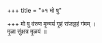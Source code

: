 +++
title = "०१ मो षु"

+++
मो षु व॑रुण मृ॒न्मयं॑ गृ॒हं रा॑जन्न॒हं ग॑मम् ।  
मृ॒ळा सु॑क्षत्र मृ॒ळय॑ ॥
